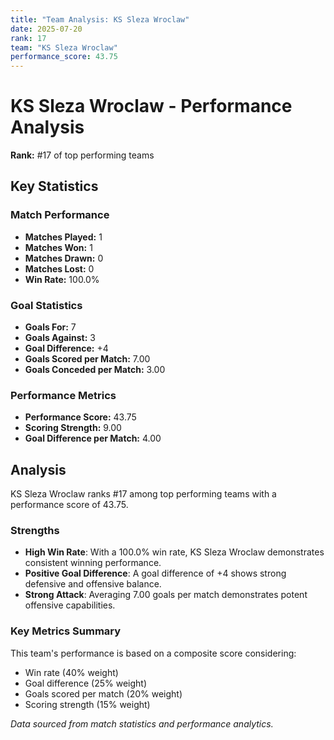 ```yaml
---
title: "Team Analysis: KS Sleza Wroclaw"
date: 2025-07-20
rank: 17
team: "KS Sleza Wroclaw"
performance_score: 43.75
---
```


# KS Sleza Wroclaw - Performance Analysis

**Rank:** #17 of top performing teams

## Key Statistics

### Match Performance
- **Matches Played:** 1
- **Matches Won:** 1
- **Matches Drawn:** 0
- **Matches Lost:** 0
- **Win Rate:** 100.0%

### Goal Statistics
- **Goals For:** 7
- **Goals Against:** 3
- **Goal Difference:** +4
- **Goals Scored per Match:** 7.00
- **Goals Conceded per Match:** 3.00

### Performance Metrics
- **Performance Score:** 43.75
- **Scoring Strength:** 9.00
- **Goal Difference per Match:** 4.00

## Analysis

KS Sleza Wroclaw ranks #17 among top performing teams with a performance score of 43.75.

### Strengths
- **High Win Rate**: With a 100.0% win rate, KS Sleza Wroclaw demonstrates consistent winning performance.
- **Positive Goal Difference**: A goal difference of +4 shows strong defensive and offensive balance.
- **Strong Attack**: Averaging 7.00 goals per match demonstrates potent offensive capabilities.

### Key Metrics Summary

This team's performance is based on a composite score considering:
- Win rate (40% weight)
- Goal difference (25% weight) 
- Goals scored per match (20% weight)
- Scoring strength (15% weight)

*Data sourced from match statistics and performance analytics.*
